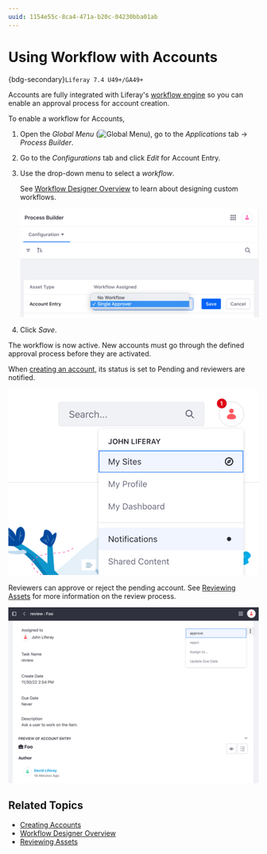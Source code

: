 ```yaml
---
uuid: 1154e55c-8ca4-471a-b20c-04230bba01ab
---
```

# Using Workflow with Accounts

{bdg-secondary}`Liferay 7.4 U49+/GA49+`

Accounts are fully integrated with Liferay's [workflow engine](../../process-automation/workflow/introduction-to-workflow.md) so you can enable an approval process for account creation.

To enable a workflow for Accounts,

1. Open the *Global Menu* (![Global Menu](../../images/icon-applications-menu.png)), go to the *Applications* tab &rarr; *Process Builder*.

1. Go to the *Configurations* tab and click *Edit* for Account Entry.

1. Use the drop-down menu to select a *workflow*.

   See [Workflow Designer Overview](../../process-automation/workflow/designing-and-managing-workflows/workflow-designer/workflow-designer-overview.md) to learn about designing custom workflows.

   ![Use the drop-down menu to select a workflow.](./using-workflow-with-accounts/images/01.png)

1. Click *Save*.

The workflow is now active. New accounts must go through the defined approval process before they are activated.

When [creating an account](../accounts.md#creating-an-account), its status is set to Pending and reviewers are notified.

![Designated reviewers are notified of new accounts.](./using-workflow-with-accounts/images/02.png)

Reviewers can approve or reject the pending account. See [Reviewing Assets](../../process-automation/workflow/using-workflows/reviewing-assets.md) for more information on the review process.

![Reviewers can approve or reject accounts.](./using-workflow-with-accounts/images/03.png)

## Related Topics

* [Creating Accounts](../accounts.md#creating-an-account)
* [Workflow Designer Overview](../../process-automation/workflow/designing-and-managing-workflows/workflow-designer/workflow-designer-overview.md)
* [Reviewing Assets](../../process-automation/workflow/using-workflows/reviewing-assets.md)